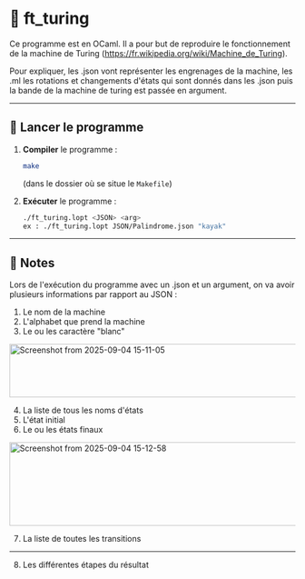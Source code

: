 # 🤖 ft_turing

Ce programme est en OCaml. Il a pour but de reproduire le fonctionnement de la machine de Turing (https://fr.wikipedia.org/wiki/Machine_de_Turing).

Pour expliquer, les .json vont représenter les engrenages de la machine, les .ml les rotations et changements d'états qui sont donnés dans les .json puis la bande de la machine de turing est passée en argument.

---

## 🚀 Lancer le programme

1. **Compiler** le programme :
   ```bash
   make
   ```
   (dans le dossier où se situe le `Makefile`)

2. **Exécuter** le programme :
   ```bash
   ./ft_turing.lopt <JSON> <arg>
   ex : ./ft_turing.lopt JSON/Palindrome.json "kayak"
   ```

---

## 📍 Notes

Lors de l'exécution du programme avec un .json et un argument, on va avoir plusieurs informations par rapport au JSON :

1. Le nom de la machine 
2. L'alphabet que prend la machine
3. Le ou les caractère "blanc"

<img width="801" height="94" alt="Screenshot from 2025-09-04 15-11-05" src="https://github.com/user-attachments/assets/e678836a-e670-4e2d-9155-5706c0a0f11e" />

4. La liste de tous les noms d'états
5. L'état initial
6. Le ou les états finaux

<img width="947" height="147" alt="Screenshot from 2025-09-04 15-12-58" src="https://github.com/user-attachments/assets/e5dde24b-1992-4405-b609-641f72635a4c" />

7. La liste de toutes les transitions
*************
8. Les différentes étapes du résultat







